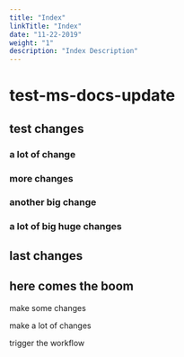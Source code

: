 ```yaml
---
title: "Index"
linkTitle: "Index"
date: "11-22-2019"
weight: "1"
description: "Index Description"
---
```


# test-ms-docs-update

## test changes

### a lot of change

### more changes

### another big change

### a lot of big huge changes

## last changes

## here comes the boom
make some changes

make a lot of changes

trigger the workflow